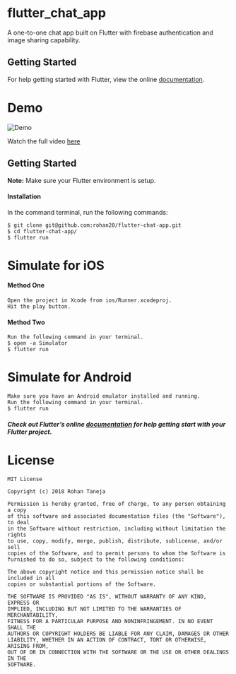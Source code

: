 # flutter_chat_app

A one-to-one chat app built on Flutter with firebase authentication and image sharing capability.

## Getting Started

For help getting started with Flutter, view the online
[documentation](https://flutter.io/).

# Demo
![Demo](https://github.com/rohan20/flutter-chat-app/blob/master/screenshots/flutter_chat_app_gif.gif)

Watch the full video <a href="https://www.youtube.com/watch?v=bpdKo3dj4-4">here</a>

## Getting Started
**Note:** Make sure your Flutter environment is setup.

#### Installation

In the command terminal, run the following commands:

    $ git clone git@github.com:rohan20/flutter-chat-app.git
    $ cd flutter-chat-app/
    $ flutter run

# Simulate for iOS
#### Method One
    
    Open the project in Xcode from ios/Runner.xcodeproj.
    Hit the play button.

#### Method Two

    Run the following command in your terminal.
    $ open -a Simulator
    $ flutter run

# Simulate for Android

    Make sure you have an Android emulator installed and running.
    Run the following command in your terminal.
    $ flutter run

##### Check out Flutter’s online [documentation](http://flutter.io/) for help getting start with your Flutter project.

# License

```
MIT License

Copyright (c) 2018 Rohan Taneja

Permission is hereby granted, free of charge, to any person obtaining a copy
of this software and associated documentation files (the "Software"), to deal
in the Software without restriction, including without limitation the rights
to use, copy, modify, merge, publish, distribute, sublicense, and/or sell
copies of the Software, and to permit persons to whom the Software is
furnished to do so, subject to the following conditions:

The above copyright notice and this permission notice shall be included in all
copies or substantial portions of the Software.

THE SOFTWARE IS PROVIDED "AS IS", WITHOUT WARRANTY OF ANY KIND, EXPRESS OR
IMPLIED, INCLUDING BUT NOT LIMITED TO THE WARRANTIES OF MERCHANTABILITY,
FITNESS FOR A PARTICULAR PURPOSE AND NONINFRINGEMENT. IN NO EVENT SHALL THE
AUTHORS OR COPYRIGHT HOLDERS BE LIABLE FOR ANY CLAIM, DAMAGES OR OTHER
LIABILITY, WHETHER IN AN ACTION OF CONTRACT, TORT OR OTHERWISE, ARISING FROM,
OUT OF OR IN CONNECTION WITH THE SOFTWARE OR THE USE OR OTHER DEALINGS IN THE
SOFTWARE.
```
